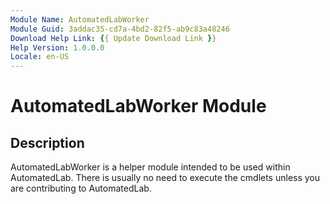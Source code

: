 ```yaml
---
Module Name: AutomatedLabWorker
Module Guid: 3addac35-cd7a-4bd2-82f5-ab9c83a48246
Download Help Link: {{ Update Download Link }}
Help Version: 1.0.0.0
Locale: en-US
---
```


# AutomatedLabWorker Module
## Description
AutomatedLabWorker is a helper module intended to be used within AutomatedLab. There is
usually no need to execute the cmdlets unless you are contributing to AutomatedLab.
